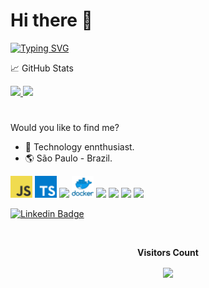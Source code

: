 # Hi there 👋



[![Typing SVG](https://readme-typing-svg.herokuapp.com/??font=Cutive+Mono&color=FFFF00&size=20&center=true&vCenter=true&width=1000&lines=Hello,+My+Name+is+Marcos+Barbosa;Be+Welcome!:%29)](https://git.io/typing-svg)



&#x1f4c8; GitHub Stats

<div>
  <a href="https://github.com/marcostkao">
    <img height="180em" src="https://github-readme-stats.vercel.app/api?username=marcostkao&show_icons=true&theme=dracula&include_all_commits=true&count_private=true"/>
    <img height="180em" src="https://github-readme-stats.vercel.app/api/top-langs/?username=marcostkao&layout=compact&langs_count=16&theme=dracula"/>
  </a>
<div>


#
Would you like to find me?

* 🦾 Technology ennthusiast.
* 🌎 São Paulo - Brazil.

<p dir="auto">
  <img src="https://raw.githubusercontent.com/github/explore/80688e429a7d4ef2fca1e82350fe8e3517d3494d/topics/javascript/javascript.png" height="35px" style="max-width: 100%;">
<img src="https://raw.githubusercontent.com/github/explore/80688e429a7d4ef2fca1e82350fe8e3517d3494d/topics/typescript/typescript.png" height="35px" style="max-width: 100%;">
<img src="https://cdn.jsdelivr.net/gh/devicons/devicon/icons/react/react-original.svg" height="35px"  />
<img src="https://raw.githubusercontent.com/github/explore/80688e429a7d4ef2fca1e82350fe8e3517d3494d/topics/docker/docker.png" height="35px" style="max-width: 100%;">
<img src="https://camo.githubusercontent.com/b14dca1713330627c2ffd3443c6770c27c193745afb7e810382ae571add48964/68747470733a2f2f7365656b6c6f676f2e636f6d2f696d616765732f462f6669676d612d6c6f676f2d453445323144334145412d7365656b6c6f676f2e636f6d2e706e67" height="35px" data-canonical-src="https://seeklogo.com/images/F/figma-logo-E4E21D3AEA-seeklogo.com.png" style="max-width: 100%;">
<img src="https://camo.githubusercontent.com/b60bac216ff62e0616a2d282cc1c40af4eada26ae1aae9f92e10dd7751fd4ec2/68747470733a2f2f696f696f64657369676e2e636f6d2f77702d636f6e74656e742f75706c6f6164732f323032302f31302f50686f746f73686f702d6c6f676f2e706e67" height="35px" data-canonical-src="https://ioiodesign.com/wp-content/uploads/2020/10/Photoshop-logo.png" style="max-width: 100%;">
  
<img src="https://cdn.jsdelivr.net/gh/devicons/devicon/icons/aftereffects/aftereffects-original.svg" height="35px"/>
          
<img src="https://camo.githubusercontent.com/6fb1e910a4560f6379900ad3012ca4623482d5d9985ae205dca71499c79daa6e/68747470733a2f2f736474696d65732e636f6d2f77702d636f6e74656e742f75706c6f6164732f323031382f30342f315f74665a6134767349365575734a59745f667a76476e512e706e67" height="35px" data-canonical-src="https://sdtimes.com/wp-content/uploads/2018/04/1_tfZa4vsI6UusJYt_fzvGnQ.png" style="max-width: 100%;">
</p>

[![Linkedin Badge](https://img.shields.io/badge/-LinkedIn-blue?style=flat-square&logo=Linkedin&logoColor=white&link=https://www.linkedin.com/in/marcos-takao)](
https://www.linkedin.com/in/marcos-takao/)
  
  
  <div align="center">
<br><p align="center"><b>Visitors Count</b></p>  
<p align="center"><img align="center" src="https://profile-counter.glitch.me/{marcostkao}/count.svg" /></p> 
<br>
</div>


